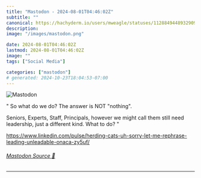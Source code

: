 ```yaml
---
title: "Mastodon - 2024-08-01T04:46:02Z"
subtitle: ""
canonical: https://hachyderm.io/users/mweagle/statuses/112884944893290993
description:
image: "/images/mastodon.png"

date: 2024-08-01T04:46:02Z
lastmod: 2024-08-01T04:46:02Z
image: ""
tags: ["Social Media"]

categories: ["mastodon"]
# generated: 2024-10-23T18:04:53-07:00
---
```

![Mastodon](/images/mastodon.png)

<p>&quot; So what do we do? The answer is NOT &quot;nothing&quot;. </p><p>Seniors, Experts, Staff, Principals, however we might call them still need leadership, just a different kind. What to do? &quot;</p><p><a href="https://www.linkedin.com/pulse/herding-cats-uh-sorry-let-me-rephrase-leading-unleadable-onaca-zy5uf/" target="_blank" rel="nofollow noopener noreferrer" translate="no"><span class="invisible">https://www.</span><span class="ellipsis">linkedin.com/pulse/herding-cat</span><span class="invisible">s-uh-sorry-let-me-rephrase-leading-unleadable-onaca-zy5uf/</span></a></p>


###### [Mastodon Source 🐘](https://hachyderm.io/@mweagle/112884944893290993)

___
